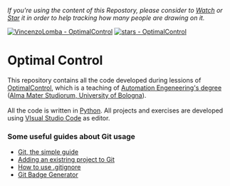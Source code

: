 <body>
  
*If you're using the content of this Repostory, please consider to <a class="github-button" href="https://github.com/VincenzoLomba/OptimalControl/subscription" data-icon="octicon-eye" data-show-count="true" aria-label="Watch VincenzoLomba/OptimalControl on GitHub">Watch</a> or [Star](https://github.com/VincenzoLomba/OptimalControl/stargazers) it in order to help tracking how many people are drawing on it.*
  
 [![VincenzoLomba - OptimalControl](https://img.shields.io/static/v1?label=VincenzoLomba&message=OptimalControl&color=green&logo=github)](https://github.com/VincenzoLomba/OptimalControl "Go to GitHub repo")
[![stars - OptimalControl](https://img.shields.io/github/stars/VincenzoLomba/OptimalControl?style=social)](https://github.com/VincenzoLomba/OptimalControl)

# Optimal Control

This repository contains all the code developed during lessions of [OptimalControl](https://www.unibo.it/en/study/phd-professional-masters-specialisation-schools-and-other-programmes/course-unit-catalogue/course-unit/2024/454489),
which is a teaching of [Automation Engeneering's degree](https://corsi.unibo.it/2cycle/AutomationEngineering) ([Alma Mater Studiorum, University of Bologna](https://www.unibo.it/en/homepage)).<br/>
<br/>
All the code is written in [Python](https://www.python.org/about/). All projects and exercises are developed using [VIsual Studio Code](https://code.visualstudio.com/) as editor.<br/>
  
### Some useful guides about Git usage
  
- [Git, the simple guide](https://rogerdudler.github.io/git-guide/)
- [Adding an existring project to Git](https://gist.github.com/alexpchin/102854243cd066f8b88e)
- [How to use .gitignore](https://git-scm.com/docs/gitignore)
- [Git Badge Generator](https://michaelcurrin.github.io/badge-generator/#/repo)
</body>
